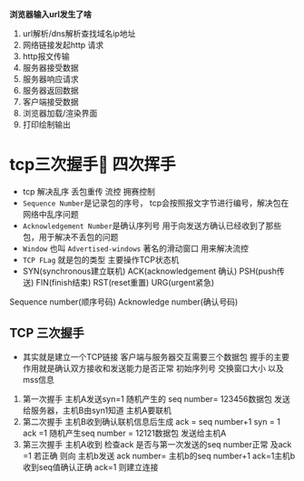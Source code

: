__浏览器输入url发生了啥__


1. url解析/dns解析查找域名ip地址
2. 网络链接发起http 请求
3. http报文传输
4. 服务器接受数据
5. 服务器响应请求
6. 服务器返回数据
7. 客户端接受数据
8. 浏览器加载/渲染界面
9. 打印绘制输出



# tcp三次握手🤝 四次挥手
+ tcp 解决乱序 丢包重传  流控 拥赛控制
+ `Sequence Number`是记录包的序号， tcp会按照报文字节进行编号，解决包在网络中乱序问题
+ `Acknowledgement Number`是确认序列号 用于向发送方确认已经收到了那些包，用于解决不丢包的问题
+ `Window` 也叫 `Advertised-windows` 著名的滑动窗口 用来解决流控
+ `TCP FLag` 就是包的类型 主要操作TCP状态机
+ SYN(synchronous建立联机) ACK(acknowledgement 确认) PSH(push传送) FIN(finish结束) RST(reset重置) URG(urgent紧急)

Sequence number(顺序号码) Acknowledge number(确认号码)

## TCP 三次握手 
* 其实就是建立一个TCP链接 客户端与服务器交互需要三个数据包 握手的主要作用就是确认双方接收和发送能力是否正常 初始序列号 交换窗口大小 以及mss信息

1. 第一次握手 主机A发送syn=1 随机产生的 seq number= 123456数据包 发送给服务器，主机B由syn1知道 主机A要联机
2. 第二次握手 主机B收到确认联机信息后生成 ack = seq number+1    syn = 1 ack =1 随机产生seq number = 12121数据包 发送给主机A
3. 第三次握手 主机A收到 检查ack 是否与第一次发送的seq number正常 及ack =1 若正确 则向 主机b发送 ack number= 主机b的seq number+1 ack=1主机b收到seq值确认正确 ack=1 则建立连接
